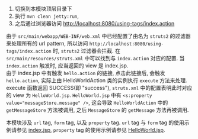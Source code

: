 1. 切换到本模块顶层目录下
2. 执行 `mvn clean jetty:run`,
3. 之后通过浏览器访问 [http://localhost:8080/using-tags/index.action](http://localhost:8080/using-tags/index.action)

由于 `src/main/webapp/WEB-INF/web.xml` 中已经配置了由名为 `struts2` 的过滤器来处理所有的 url pattern,
所以访问 `http://localhost:8080/using-tags/index.action` 时, `struts2` 过滤器会拦截.
在 `src/main/resources/struts.xml` 中可以找到与 `index.action` 对应的配置.
当 `index.action` 触发时, 应当返回的 view 是 index.jsp.  
由于 index.jsp 中有触发 `hello.action` 的链接, 点击此链接后, 会触发 `hello.action`,
实际上由 HelloWorldAction 类的实例执行 `execute` 方法来处理.
execute 函数返回 SUCCESS(即 "success"), `struts.xml` 中的配置表明此时对应的 view 为 `HelloWorld.jsp`.
`HelloWorld.jsp` 中有 `<s:property value="messageStore.message" />`, 这会导致 `HelloWorldAction` 中的 `getMessageStore` 方法被调用,
之后 `MessageStore` 的 `getMessage` 方法再被调用.

本模块涉及 `url` tag, `form` tag, 以及 `property` tag.
`url` tag 与 `form` tag 的使用示例请参见 [index.jsp](src/main/webapp/index.jsp),
`property` tag 的使用示例请参见 [HelloWorld.jsp](src/main/webapp/HelloWorld.jsp).

